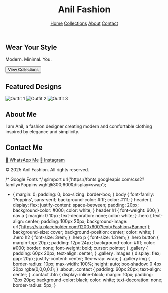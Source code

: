 <!DOCTYPE html>
<html lang="en">
<head>
  <meta charset="UTF-8" />
  <meta name="viewport" content="width=device-width, initial-scale=1.0" />
  <title>Anil Fashion</title>
  <link rel="stylesheet" href="style.css" />
  <script defer src="script.js"></script>
</head>
<body>
  <header>
    <h1>Anil Fashion</h1>
    <nav>
      <a href="#home">Home</a>
      <a href="#collections">Collections</a>
      <a href="#about">About</a>
      <a href="#contact">Contact</a>
    </nav>
  </header>

  <section id="home" class="hero">
    <h2>Wear Your Style</h2>
    <p>Modern. Minimal. You.</p>
    <button onclick="scrollToSection('collections')">View Collections</button>
  </section>

  <section id="collections" class="gallery">
    <h2>Featured Designs</h2>
    <div class="images">
      <img src="https://via.placeholder.com/300x400?text=Outfit+1" alt="Outfit 1">
      <img src="https://via.placeholder.com/300x400?text=Outfit+2" alt="Outfit 2">
      <img src="https://via.placeholder.com/300x400?text=Outfit+3" alt="Outfit 3">
    </div>
  </section>

  <section id="about" class="about">
    <h2>About Me</h2>
    <p>I am Anil, a fashion designer creating modern and comfortable clothing inspired by elegance and simplicity.</p>
  </section>

  <section id="contact" class="contact">
    <h2>Contact Me</h2>
    <a href="https://wa.me/919999999999" target="_blank" class="btn">📲 WhatsApp Me</a>
    <a href="https://www.instagram.com/yourhandle" target="_blank" class="btn">📸 Instagram</a>
  </section>

  <footer>
    <p>© 2025 Anil Fashion. All rights reserved.</p>
  </footer>
</body>
</html>
/* Google Fonts */
@import url('https://fonts.googleapis.com/css2?family=Poppins:wght@300;600&display=swap');

* {
  margin: 0;
  padding: 0;
  box-sizing: border-box;
}
body {
  font-family: 'Poppins', sans-serif;
  background-color: #fff;
  color: #111;
}
header {
  display: flex;
  justify-content: space-between;
  padding: 20px;
  background-color: #000;
  color: white;
}
header h1 {
  font-weight: 600;
}
nav a {
  margin: 0 10px;
  text-decoration: none;
  color: white;
}
.hero {
  text-align: center;
  padding: 100px 20px;
  background-image: url('https://via.placeholder.com/1200x600?text=Fashion+Banner');
  background-size: cover;
  background-position: center;
  color: white;
}
.hero h2 {
  font-size: 3rem;
}
.hero p {
  font-size: 1.2rem;
}
.hero button {
  margin-top: 20px;
  padding: 12px 24px;
  background-color: #fff;
  color: #000;
  border: none;
  font-weight: bold;
  cursor: pointer;
}
.gallery {
  padding: 60px 20px;
  text-align: center;
}
.gallery .images {
  display: flex;
  gap: 20px;
  justify-content: center;
  flex-wrap: wrap;
}
.gallery img {
  border-radius: 10px;
  max-width: 100%;
  height: auto;
  box-shadow: 0 4px 20px rgba(0,0,0,0.1);
}
.about, .contact {
  padding: 60px 20px;
  text-align: center;
}
.contact .btn {
  display: inline-block;
  margin: 10px;
  padding: 12px 20px;
  background-color: black;
  color: white;
  text-decoration: none;
  border-radius: 5px;
}
